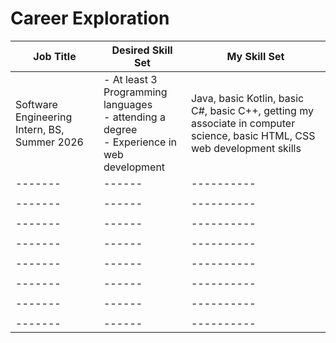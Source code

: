 # Career Exploration

| Job Title | Desired Skill Set  |  My Skill Set |
| -------|------|----------|
| Software Engineering Intern, BS, Summer 2026     | - At least 3 Programming languages <br> - attending a degree <br> - Experience in web development     | Java, basic Kotlin, basic C#, basic C++, getting my associate in computer science, basic HTML, CSS web development skills        |
| -------|------|----------|
|  |   |   |
| -------|------|----------|
|  |   |   |
| -------|------|----------|
|  |   |   |
| -------|------|----------|
|  |   |   |
| -------|------|----------|
|  |   |   |
| -------|------|----------|
|  |   |   |
| -------|------|----------|
|  |   |   |
| -------|------|----------|
